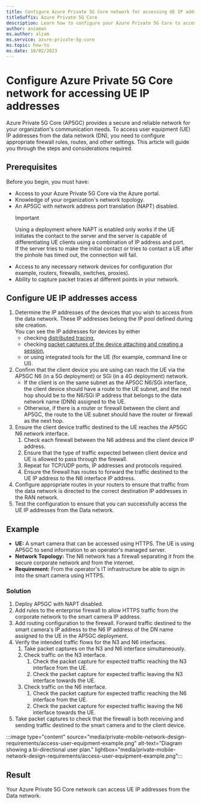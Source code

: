 ```yaml
---
title: Configure Azure Private 5G Core network for accessing UE IP addresses
titleSuffix: Azure Private 5G Core
description: Learn how to configure your Azure Private 5G Core to access UE IP addresses.
author: anzaman
ms.author: alzam
ms.service: azure-private-5g-core
ms.topic: how-to 
ms.date: 10/02/2023
---
```


# Configure Azure Private 5G Core network for accessing UE IP addresses

Azure Private 5G Core (AP5GC) provides a secure and reliable network for your organization's communication needs. To access user equipment (UE) IP addresses from the data network (DN), you need to configure appropriate firewall rules, routes, and other settings. This article will guide you through the steps and considerations required.

## Prerequisites

Before you begin, you must have:

- Access to your Azure Private 5G Core via the Azure portal.
- Knowledge of your organization's network topology.
- An AP5GC with network address port translation (NAPT) disabled.  
    > [!IMPORTANT]
    > Using a deployment where NAPT is enabled only works if the UE initiates the contact to the server and the server is capable of differentiating UE clients using a combination of IP address and port.  
    > If the server tries to make the initial contact or tries to contact a UE after the pinhole has timed out, the connection will fail.
- Access to any necessary network devices for configuration (for example, routers, firewalls, switches, proxies).
- Ability to capture packet traces at different points in your network.

## Configure UE IP addresses access

1. Determine the IP addresses of the devices that you wish to access from the data network. These IP addresses belong the IP pool defined during site creation.  
You can see the IP addresses for devices by either
    - checking [distributed tracing](distributed-tracing.md),
    - checking [packet captures of the device attaching and creating a session](data-plane-packet-capture.md),
    - or using integrated tools for the UE (for example, command line or UI).
1. Confirm that the client device you are using can reach the UE via the AP5GC N6 (in a 5G deployment) or SGi (in a 4G deployment) network.
    - If the client is on the same subnet as the AP5GC N6/SGi interface, the client device should have a route to the UE subnet, and the next hop should be to the N6/SGi IP address that belongs to the data network name (DNN) assigned to the UE.
    - Otherwise, if there is a router or firewall between the client and AP5GC, the route to the UE subnet should have the router or firewall as the next hop.
1. Ensure the client device traffic destined to the UE reaches the AP5GC N6 network interface.
    1. Check each firewall between the N6 address and the client device IP address.
    1. Ensure that the type of traffic expected between client device and UE is allowed to pass through the firewall.
    1. Repeat for TCP/UDP ports, IP addresses and protocols required.
    1. Ensure the firewall has routes to forward the traffic destined to the UE IP address to the N6 interface IP address.
1. Configure appropriate routes in your routers to ensure that traffic from the data network is directed to the correct destination IP addresses in the RAN network.
1. Test the configuration to ensure that you can successfully access the UE IP addresses from the Data network.

## Example

- **UE:** A smart camera that can be accessed using HTTPS. The UE is using AP5GC to send information to an operator's managed server.
- **Network Topology:** The N6 network has a firewall separating it from the secure corporate network and from the internet.
- **Requirement:** From the operator's IT infrastructure be able to sign in into the smart camera using HTTPS.

### Solution

1. Deploy AP5GC with NAPT disabled.
1. Add rules to the enterprise firewall to allow HTTPS traffic from the corporate network to the smart camera IP address.
1. Add routing configuration to the firewall. Forward traffic destined to the smart camera's IP address to the N6 IP address of the DN name assigned to the UE in the AP5GC deployment.
1. Verify the intended traffic flows for the N3 and N6 interfaces.
    1. Take packet captures on the N3 and N6 interface simultaneously.
    1. Check traffic on the N3 interface.
        1. Check the packet capture for expected traffic reaching the N3 interface from the UE.
        1. Check the packet capture for expected traffic leaving the N3 interface towards the UE.
    1. Check traffic on the N6 interface.
        1. Check the packet capture for expected traffic reaching the N6 interface from the UE.
        1. Check the packet capture for expected traffic leaving the N6 interface towards the UE.
1. Take packet captures to check that the firewall is both receiving and sending traffic destined to the smart camera and to the client device.

:::image type="content" source="media/private-mobile-network-design-requirements/access-user-equipment-example.png" alt-text="Diagram showing a bi-directional user plan." lightbox="media/private-mobile-network-design-requirements/access-user-equipment-example.png":::

## Result

Your Azure Private 5G Core network can access UE IP addresses from the Data network.

